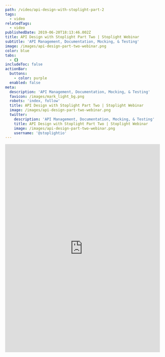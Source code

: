 ```yaml
---
path: /video/api-design-with-stoplight-part-2
tags:
  - video
relatedTags:
  - video
publishedDate: 2019-06-20T18:13:46.002Z
title: API Design with Stoplight Part Two | Stoplight Webinar
subtitle: 'API Management, Documentation, Mocking, & Testing'
image: /images/api-design-part-two-webinar.png
color: blue
tabs:
  - {}
includeToc: false
actionBar:
  buttons:
    - color: purple
  enabled: false
meta:
  description: 'API Management, Documentation, Mocking, & Testing'
  favicon: /images/mark_light_bg.png
  robots: 'index, follow'
  title: API Design with Stoplight Part Two | Stoplight Webinar
  image: /images/api-design-part-two-webinar.png
  twitter:
    description: 'API Management, Documentation, Mocking, & Testing'
    title: API Design with Stoplight Part Two | Stoplight Webinar
    image: /images/api-design-part-two-webinar.png
    username: '@stoplightio'
---
```

<style>.markdown-body { max-width: 100% !important; } </style>

<iframe width="100%" height="678" src="https://www.youtube.com/embed/Y8gQydMgxY4" frameborder="0" allow="accelerometer; autoplay; encrypted-media; gyroscope; picture-in-picture" allowfullscreen></iframe>
